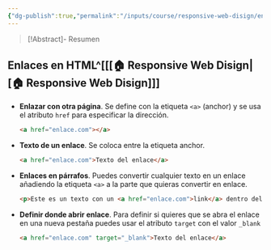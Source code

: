 ```yaml
---
{"dg-publish":true,"permalink":"/inputs/course/responsive-web-disign/enlaces-en-html/","tags":["programation","HTML","FreeCodeCamp"]}
---
```


> [!Abstract]- Resumen
> 

## Enlaces en HTML^[[[🏠 Responsive Web Disign\|[🏠 Responsive Web Disign]]]
- **Enlazar con otra página**. Se define con la etiqueta `<a>` (anchor) y se usa el atributo `href` para especificar la dirección.
   ```HTML 
   <a href="enlace.com"></a>
   ```
-  **Texto de un enlace**. Se coloca entre la etiqueta anchor.
   ```HTML 
   <a href="enlace.com">Texto del enlace</a>
   ```
- **Enlaces en párrafos**. Puedes convertir cualquier texto en un enlace añadiendo la etiqueta `<a>` a la parte que quieras convertir en enlace.
   ```HTML 
   <p>Este es un texto con un <a href="enlace.com">link</a> dentro del texto</p>
   ```
- **Definir donde abrir enlace**. Para definir si quieres que se abra el enlace en una nueva pestaña puedes usar el atributo `target` con el valor `_blank`
   ```HTML 
   <a href="enlace.com" target="_blank">Texto del enlace</a>
   ```